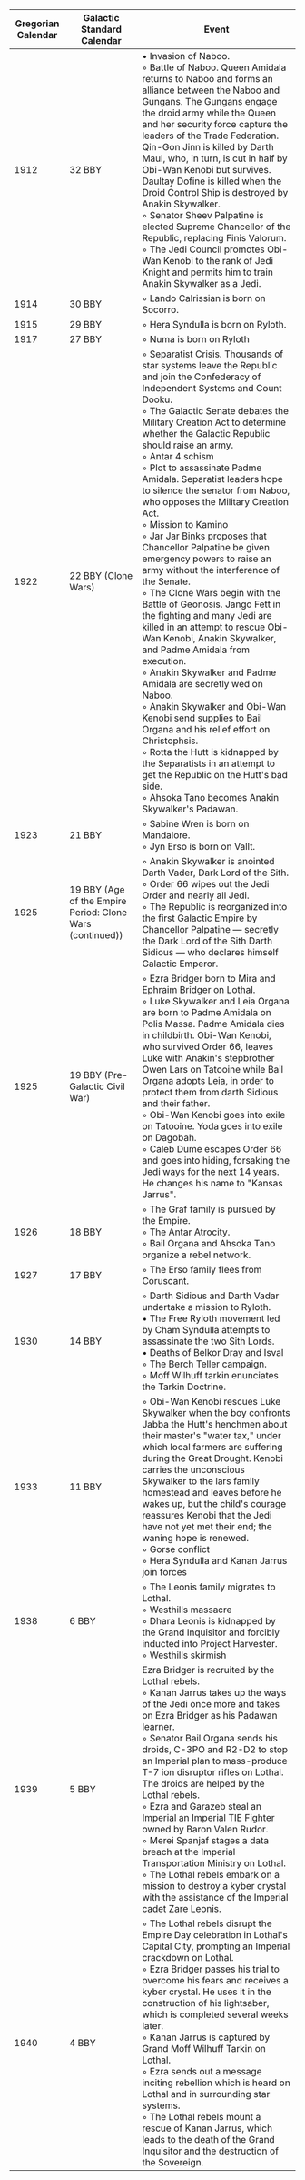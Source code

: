 |Gregorian Calendar|Galactic Standard Calendar|Event|
|---|---|---|
1912 | 32 BBY | • Invasion of Naboo.<br/>◦ Battle of Naboo. Queen Amidala returns to Naboo and forms an alliance between the Naboo and Gungans. The Gungans engage the droid army while the Queen and her security force capture the leaders of the Trade Federation. Qin-Gon Jinn is killed by Darth Maul, who, in turn, is cut in half by Obi-Wan Kenobi but survives. Daultay Dofine is killed when the Droid Control Ship is destroyed by Anakin Skywalker.<br/>◦ Senator Sheev Palpatine is elected Supreme Chancellor of the Republic, replacing Finis Valorum.<br/>◦ The Jedi Council promotes Obi-Wan Kenobi to the rank of Jedi Knight and permits him to train Anakin Skywalker as a Jedi. 
1914 | 30 BBY | ◦ Lando Calrissian is born on Socorro. 
1915 | 29 BBY | ◦ Hera Syndulla is born on Ryloth. 
1917 | 27 BBY | ◦ Numa is born on Ryloth 
1922 | 22 BBY (Clone Wars) | ◦ Separatist Crisis. Thousands of star systems leave the Republic and join the Confederacy of Independent Systems and Count Dooku.<br/>◦ The Galactic Senate debates the Military Creation Act to determine whether the Galactic Republic should raise an army.<br/>◦ Antar 4 schism<br/>◦ Plot to assassinate Padme Amidala. Separatist leaders hope to silence the senator from Naboo, who opposes the Military Creation Act.<br/>◦ Mission to Kamino<br/>◦ Jar Jar Binks proposes that Chancellor Palpatine be given emergency powers to raise an army without the interference of the Senate.<Br/>◦ The Clone Wars begin with the Battle of Geonosis. Jango Fett in the fighting and many Jedi are killed in an attempt to rescue Obi-Wan Kenobi, Anakin Skywalker, and Padme Amidala from execution.<br/>◦ Anakin Skywalker and Padme Amidala are secretly wed on Naboo.<br/>◦ Anakin Skywalker and Obi-Wan Kenobi send supplies to Bail Organa and his relief effort on Christophsis.<br/>◦ Rotta the Hutt is kidnapped by the Separatists in an attempt to get the Republic on the Hutt's bad side.<br/>◦ Ahsoka Tano becomes Anakin Skywalker's Padawan. 
1923 | 21 BBY | ◦ Sabine Wren is born on Mandalore.<br/>◦ Jyn Erso is born on Vallt. 
1925 | 19 BBY (Age of the Empire Period: Clone Wars (continued)) | ◦ Anakin Skywalker is anointed Darth Vader, Dark Lord of the Sith.<br/>◦ Order 66 wipes out the Jedi Order and nearly all Jedi.<br/>◦ The Republic is reorganized into the first Galactic Empire by Chancellor Palpatine — secretly the Dark Lord of the Sith Darth Sidious — who declares himself Galactic Emperor. 
1925 | 19 BBY (Pre-Galactic Civil War) | ◦ Ezra Bridger born to Mira and Ephraim Bridger on Lothal.<br/>◦ Luke Skywalker and Leia Organa are born to Padme Amidala on Polis Massa. Padme Amidala dies in childbirth. Obi-Wan Kenobi, who survived Order 66, leaves Luke with Anakin's stepbrother Owen Lars on Tatooine while Bail Organa adopts Leia, in order to protect them from darth Sidious and their father.<br/>◦ Obi-Wan Kenobi goes into exile on Tatooine. Yoda goes into exile on Dagobah.<br/>◦ Caleb Dume escapes Order 66 and goes into hiding, forsaking the Jedi ways for the next 14 years. He changes his name to "Kansas Jarrus". 
1926 | 18 BBY | ◦ The Graf family is pursued by the Empire.<br/>◦ The Antar Atrocity.<br/>◦ Bail Organa and Ahsoka Tano organize a rebel network. 
1927 | 17 BBY | ◦ The Erso family flees from Coruscant. 
1930 | 14 BBY | ◦ Darth Sidious and Darth Vadar undertake a mission to Ryloth.<br/>• The Free Ryloth movement led by Cham Syndulla attempts to assassinate the two Sith Lords.<br/>• Deaths of Belkor Dray and Isval<br/>◦ The Berch Teller campaign.<br/>◦ Moff Wilhuff tarkin enunciates the Tarkin Doctrine.
1933 | 11 BBY | ◦ Obi-Wan Kenobi rescues Luke Skywalker when the boy confronts Jabba the Hutt's henchmen about their master's "water tax," under which local farmers are suffering during the Great Drought. Kenobi carries the unconscious Skywalker to the lars family homestead and leaves before he wakes up, but the child's courage reassures Kenobi that the Jedi have not yet met their end; the waning hope is renewed.<br/>◦ Gorse conflict<br/>◦ Hera Syndulla and Kanan Jarrus join forces
1938 | 6 BBY | ◦ The Leonis family migrates to Lothal.<br/>◦ Westhills massacre<br/>◦ Dhara Leonis is kidnapped by the Grand Inquisitor and forcibly inducted into Project Harvester.<br/>◦ Westhills skirmish 
1939 | 5 BBY | Ezra Bridger is recruited by the Lothal rebels.<br/>◦ Kanan Jarrus takes up the ways of the Jedi once more and takes on Ezra Bridger as his Padawan learner.<br/>◦ Senator Bail Organa sends his droids, C-3PO and R2-D2 to stop an Imperial plan to mass-produce T-7 ion disruptor rifles on Lothal. The droids are helped by the Lothal rebels.<br/>◦ Ezra and Garazeb steal an Imperial an Imperial TIE Fighter owned by Baron Valen Rudor.<br/>◦ Merei Spanjaf stages a data breach at the Imperial Transportation Ministry on Lothal.<br/>◦ The Lothal rebels embark on a mission to destroy a kyber crystal with the assistance of the Imperial cadet Zare Leonis. 
1940 | 4 BBY | ◦ The Lothal rebels disrupt the Empire Day celebration in Lothal's Capital City, prompting an Imperial crackdown on Lothal.<br/>◦ Ezra Bridger passes his trial to overcome his fears and receives a kyber crystal. He uses it in the construction of his lightsaber, which is completed several weeks later.<br/>◦ Kanan Jarrus is captured by Grand Moff Wilhuff Tarkin on Lothal.<br/>◦ Ezra sends out a message inciting rebellion which is heard on Lothal and in surrounding star systems.<br/>◦ The Lothal rebels mount a rescue of Kanan Jarrus, which leads to the death of the Grand Inquisitor and the destruction of the Sovereign. 


